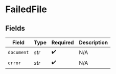 # FailedFile


## Fields

| Field              | Type               | Required           | Description        |
| ------------------ | ------------------ | ------------------ | ------------------ |
| `document`         | *str*              | :heavy_check_mark: | N/A                |
| `error`            | *str*              | :heavy_check_mark: | N/A                |